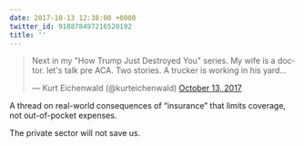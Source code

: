 ```yaml
---
date: 2017-10-13 12:38:00 +0000
twitter_id: 918878497216520192
title: ''
---
```


<blockquote class="twitter-tweet"><p lang="en" dir="ltr">Next in my &quot;How Trump Just Destroyed You&quot; series. My wife is a doctor. let&#39;s talk pre ACA. Two stories. A trucker is working in his yard...</p>&mdash; Kurt Eichenwald (@kurteichenwald) <a href="https://twitter.com/kurteichenwald/status/918869209224040449?ref_src=twsrc%5Etfw">October 13, 2017</a></blockquote>
<script async src="https://platform.twitter.com/widgets.js" charset="utf-8"></script>

A thread on real-world consequences of “insurance” that limits coverage, not out-of-pocket expenses.

The private sector will not save us.
